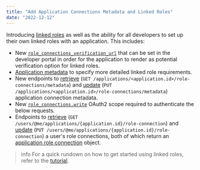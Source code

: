 ```yaml
---
title: "Add Application Connections Metadata and Linked Roles"
date: "2022-12-12"
---
```


Introducing [linked roles](https://discord.com/blog/connected-accounts-functionality-boost-linked-roles) as well as the ability for all developers to set up their own linked roles with an application. This includes:

* New [`role_connections_verification_url`](/docs/resources/application#application-object) that can be set in the developer portal in order for the application to render as potential verification option for linked roles.
* [Application metadata](/docs/resources/application-role-connection-metadata#application-role-connection-metadata-object) to specify more detailed linked role requirements.
* New endpoints to [retrieve](/docs/resources/application-role-connection-metadata#get-application-role-connection-metadata-records) (`GET /applications/<application.id>/role-connections/metadata`) and [update](/docs/resources/application-role-connection-metadata#update-application-role-connection-metadata-records) (`PUT /applications/<application.id>/role-connections/metadata`) application connection metadata.
* New [`role_connections.write`](/docs/topics/oauth2#shared-resources-oauth2-scopes) OAuth2 scope required to authenticate the below requests.
* Endpoints to [retrieve](/docs/resources/user#get-current-user-application-role-connection) (`GET /users/@me/applications/{application.id}/role-connection`) and [update](/docs/resources/user#update-current-user-application-role-connection) (`PUT /users/@me/applications/{application.id}/role-connection`) a user's role connections, both of which return an [application role connection](/docs/resources/user#application-role-connection-object) object.

> info
> For a quick rundown on how to get started using linked roles, refer to the [tutorial](/docs/tutorials/configuring-app-metadata-for-linked-roles).
